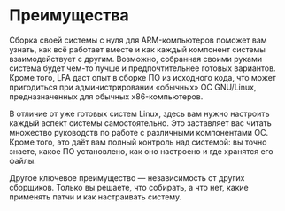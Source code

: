 # Преимущества

Сборка своей системы с нуля для ARM-компьютеров поможет вам узнать, как всё работает вместе и как каждый компонент системы взаимодействует с другим. Возможно, собранная своими руками система будет чем-то лучше и предпочтительнее готовых вариантов. Кроме того, LFA даст опыт в сборке ПО из исходного кода, что может пригодиться при администрировании «обычных» ОС GNU/Linux, предназначенных для обычных x86-компьютеров.

В отличие от уже готовых систем Linux, здесь вам нужно настроить каждый аспект системы самостоятельно. Это заставляет вас читать множество руководств по работе с различными компонентами ОС. Кроме того, это даёт вам полный контроль над системой: вы точно знаете, какое ПО установлено, как оно настроено и где хранятся его файлы.

Другое ключевое преимущество — независимость от других сборщиков. Только вы решаете, что собирать, а что нет, какие применять патчи и как настраивать систему.
